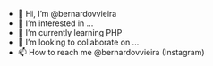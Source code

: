 - 👋 Hi, I’m @bernardovvieira
- 👀 I’m interested in ...
- 🌱 I’m currently learning PHP
- 💞️ I’m looking to collaborate on ...
- 📫 How to reach me @bernardovvieira (Instagram)

<!---
bernardovvieira/bernardovvieira is a ✨ special ✨ repository because its `README.md` (this file) appears on your GitHub profile.
You can click the Preview link to take a look at your changes.
--->
